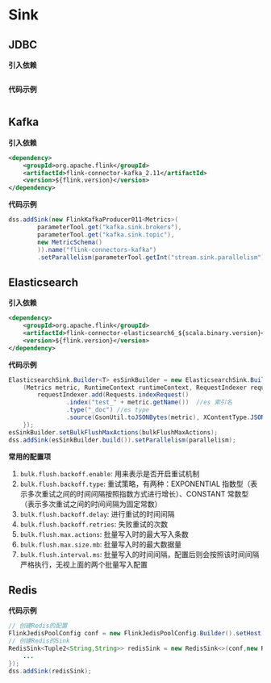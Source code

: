 # Sink

## JDBC

**引入依赖**

```xml

```

**代码示例**

```java

```

## Kafka

**引入依赖**

```xml
<dependency>
	<groupId>org.apache.flink</groupId>
	<artifactId>flink-connector-kafka_2.11</artifactId>
	<version>${flink.version}</version>
</dependency>
```

**代码示例**

```java
dss.addSink(new FlinkKafkaProducer011<Metrics>(
        parameterTool.get("kafka.sink.brokers"),
        parameterTool.get("kafka.sink.topic"),
        new MetricSchema()
        )).name("flink-connectors-kafka")
        .setParallelism(parameterTool.getInt("stream.sink.parallelism"));
```

## Elasticsearch

**引入依赖**

```xml
<dependency>
    <groupId>org.apache.flink</groupId>
    <artifactId>flink-connector-elasticsearch6_${scala.binary.version}</artifactId>
    <version>${flink.version}</version>
</dependency>
```

**代码示例**

```java
ElasticsearchSink.Builder<T> esSinkBuilder = new ElasticsearchSink.Builder<>(hosts, 
    (Metrics metric, RuntimeContext runtimeContext, RequestIndexer requestIndexer) -> {
        requestIndexer.add(Requests.indexRequest()
                .index("test_" + metric.getName())  //es 索引名
                .type("_doc") //es type
                .source(GsonUtil.toJSONBytes(metric), XContentType.JSON)); 
    });
esSinkBuilder.setBulkFlushMaxActions(bulkFlushMaxActions);
dss.addSink(esSinkBuilder.build()).setParallelism(parallelism);
```

**常用的配置项**

1. `bulk.flush.backoff.enable`: 用来表示是否开启重试机制
2. `bulk.flush.backoff.type`: 重试策略，有两种：EXPONENTIAL 指数型（表示多次重试之间的时间间隔按照指数方式进行增长）、CONSTANT 常数型（表示多次重试之间的时间间隔为固定常数）
3. `bulk.flush.backoff.delay`: 进行重试的时间间隔
4. `bulk.flush.backoff.retries`: 失败重试的次数
5. `bulk.flush.max.actions`: 批量写入时的最大写入条数
6. `bulk.flush.max.size.mb`: 批量写入时的最大数据量
7. `bulk.flush.interval.ms`: 批量写入的时间间隔，配置后则会按照该时间间隔严格执行，无视上面的两个批量写入配置

## Redis

**代码示例**

```java
// 创建Redis的配置
FlinkJedisPoolConfig conf = new FlinkJedisPoolConfig.Builder().setHost("localhost").setPort(6379).build();
// 创建Redis的Sink
RedisSink<Tuple2<String,String>> redisSink = new RedisSink<>(conf,new RedisMapper<Tuple2<String,String>>{
    ...
});
dss.addSink(redisSink);
```